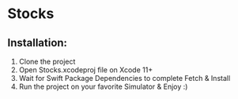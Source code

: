# Stocks

## Installation:

1. Clone the project
2. Open Stocks.xcodeproj file on Xcode 11+
3. Wait for Swift Package Dependencies to complete Fetch & Install
4. Run the project on your favorite Simulator & Enjoy :)

